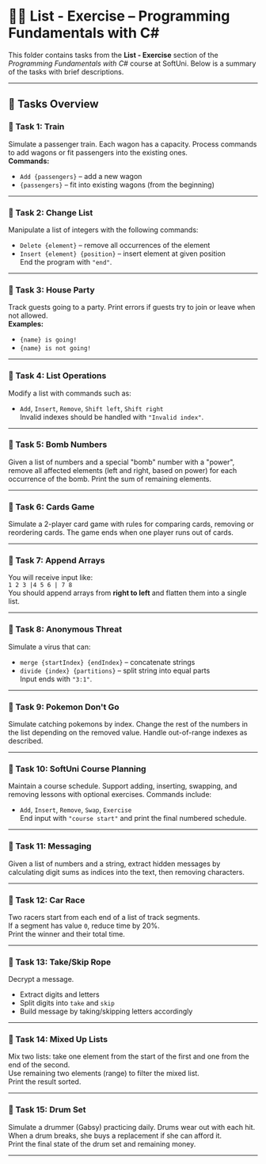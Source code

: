 # 🧑‍💻 List - Exercise – Programming Fundamentals with C#

This folder contains tasks from the **List - Exercise** section of the _Programming Fundamentals with C#_ course at SoftUni. Below is a summary of the tasks with brief descriptions.

---

## 🔧 Tasks Overview

### 📝 Task 1: Train  
Simulate a passenger train. Each wagon has a capacity. Process commands to add wagons or fit passengers into the existing ones.  
**Commands:**  
- `Add {passengers}` – add a new wagon  
- `{passengers}` – fit into existing wagons (from the beginning)  

---

### 📝 Task 2: Change List  
Manipulate a list of integers with the following commands:  
- `Delete {element}` – remove all occurrences of the element  
- `Insert {element} {position}` – insert element at given position  
End the program with `"end"`.

---

### 📝 Task 3: House Party  
Track guests going to a party. Print errors if guests try to join or leave when not allowed.  
**Examples:**  
- `{name} is going!`  
- `{name} is not going!`

---

### 📝 Task 4: List Operations  
Modify a list with commands such as:  
- `Add`, `Insert`, `Remove`, `Shift left`, `Shift right`  
Invalid indexes should be handled with `"Invalid index"`.

---

### 📝 Task 5: Bomb Numbers  
Given a list of numbers and a special "bomb" number with a "power", remove all affected elements (left and right, based on power) for each occurrence of the bomb. Print the sum of remaining elements.

---

### 📝 Task 6: Cards Game  
Simulate a 2-player card game with rules for comparing cards, removing or reordering cards. The game ends when one player runs out of cards.

---

### 📝 Task 7: Append Arrays  
You will receive input like:  
`1 2 3 |4 5 6 | 7 8`  
You should append arrays from **right to left** and flatten them into a single list.

---

### 📝 Task 8: Anonymous Threat  
Simulate a virus that can:  
- `merge {startIndex} {endIndex}` – concatenate strings  
- `divide {index} {partitions}` – split string into equal parts  
Input ends with `"3:1"`.

---

### 📝 Task 9: Pokemon Don't Go  
Simulate catching pokemons by index. Change the rest of the numbers in the list depending on the removed value. Handle out-of-range indexes as described.

---

### 📝 Task 10: SoftUni Course Planning  
Maintain a course schedule. Support adding, inserting, swapping, and removing lessons with optional exercises. Commands include:  
- `Add`, `Insert`, `Remove`, `Swap`, `Exercise`  
End input with `"course start"` and print the final numbered schedule.

---

### 📝 Task 11: Messaging  
Given a list of numbers and a string, extract hidden messages by calculating digit sums as indices into the text, then removing characters.

---

### 📝 Task 12: Car Race  
Two racers start from each end of a list of track segments.  
If a segment has value `0`, reduce time by 20%.  
Print the winner and their total time.

---

### 📝 Task 13: Take/Skip Rope  
Decrypt a message.  
- Extract digits and letters  
- Split digits into `take` and `skip`  
- Build message by taking/skipping letters accordingly

---

### 📝 Task 14: Mixed Up Lists  
Mix two lists: take one element from the start of the first and one from the end of the second.  
Use remaining two elements (range) to filter the mixed list.  
Print the result sorted.

---

### 📝 Task 15: Drum Set  
Simulate a drummer (Gabsy) practicing daily. Drums wear out with each hit.  
When a drum breaks, she buys a replacement if she can afford it.  
Print the final state of the drum set and remaining money.

---

